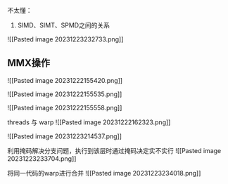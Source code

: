 不太懂：
1. SIMD、SIMT、SPMD之间的关系


![[Pasted image 20231223232733.png]]
## MMX操作
![[Pasted image 20231222155420.png]]

![[Pasted image 20231222155535.png]]

![[Pasted image 20231222155558.png]]


threads 与 warp
![[Pasted image 20231222162323.png]]

![[Pasted image 20231223214537.png]]

利用掩码解决分支问题，执行到该层时通过掩码决定实不实行
![[Pasted image 20231223233704.png]]

将同一代码的warp进行合并
![[Pasted image 20231223234018.png]]